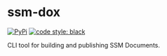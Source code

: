 # ssm-dox

[![PyPi](https://img.shields.io/pypi/v/ssm-dox?style=flat)](https://pypi.org/project/ssm-dox/)
[![code style: black](https://img.shields.io/badge/code%20style-black-000000.svg?style=flat)](https://github.com/psf/black)

CLI tool for building and publishing SSM Documents.
